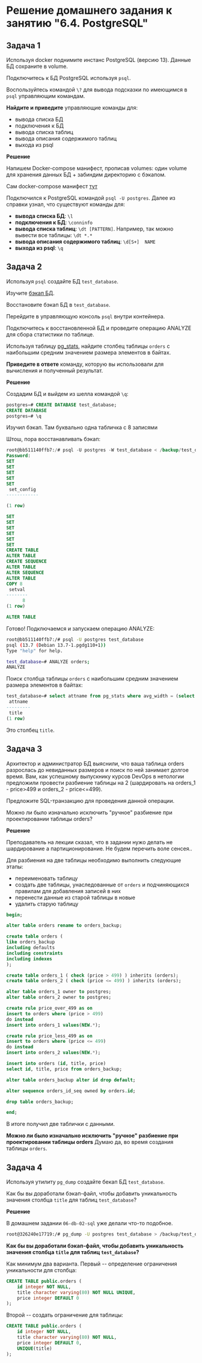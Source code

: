 # Решение домашнего задания к занятию "6.4. PostgreSQL"

## Задача 1

Используя docker поднимите инстанс PostgreSQL (версию 13). Данные БД сохраните в volume.

Подключитесь к БД PostgreSQL используя `psql`.

Воспользуйтесь командой `\?` для вывода подсказки по имеющимся в `psql` управляющим командам.

**Найдите и приведите** управляющие команды для:

- вывода списка БД
- подключения к БД
- вывода списка таблиц
- вывода описания содержимого таблиц
- выхода из psql

**Решение**

Напишем Docker-compose манифест, прописав volumes: один volume для хранения данных БД + забиндим директорию с бэкапом.

Сам docker-compose манифест [тут](task1/stack.yml)

Подключился к PostgreSQL командой `psql -U postgres`. Далее из справки узнал, что существуют команды для:

- **вывода списка БД**: `\l`
- **подключения к БД**: `\conninfo`
- **вывода списка таблиц**: `\dt [PATTERN]`. Например, так можно вывести все таблицы: `\dt *.*`
- **вывода описания содержимого таблиц**: `\d[S+]  NAME`
- **выхода из psql**: `\q`

## Задача 2

Используя `psql` создайте БД `test_database`.

Изучите [бэкап БД](https://github.com/netology-code/virt-homeworks/tree/master/06-db-04-postgresql/test_data).

Восстановите бэкап БД в `test_database`.

Перейдите в управляющую консоль `psql` внутри контейнера.

Подключитесь к восстановленной БД и проведите операцию ANALYZE для сбора статистики по таблице.

Используя таблицу [pg_stats](https://postgrespro.ru/docs/postgresql/12/view-pg-stats), найдите столбец таблицы `orders`
с наибольшим средним значением размера элементов в байтах.

**Приведите в ответе** команду, которую вы использовали для вычисления и полученный результат.

**Решение**

Создадим БД и выйдем из шелла командой `\q`:

```sql
postgres=# CREATE DATABASE test_database;
CREATE DATABASE
postgres=# \q
```

Изучил бэкап. Там буквально одна табличка с 8 записями

Штош, пора восстанавливать бэкап:

```sql
root@bb511140ffb7:/# psql -U postgres -W test_database < /backup/test_dump.sql
Password:
SET
SET
SET
SET
SET
 set_config
------------

(1 row)

SET
SET
SET
SET
SET
SET
CREATE TABLE
ALTER TABLE
CREATE SEQUENCE
ALTER TABLE
ALTER SEQUENCE
ALTER TABLE
COPY 8
 setval
--------
      8
(1 row)

ALTER TABLE
```

Готово! Подключаемся и запускаем операцию ANALYZE:

```bash
root@bb511140ffb7:/# psql -U postgres test_database
psql (13.7 (Debian 13.7-1.pgdg110+1))
Type "help" for help.

test_database=# ANALYZE orders;
ANALYZE
```

Поиск столбца таблицы `orders` с наибольшим средним значением размера элементов в байтах:

```sql
test_database=# select attname from pg_stats where avg_width = (select max(avg_width) from pg_stats where tablename = 'orders');
 attname
---------
 title
(1 row)
```

Это столбец `title`.

## Задача 3

Архитектор и администратор БД выяснили, что ваша таблица orders разрослась до невиданных размеров и
поиск по ней занимает долгое время. Вам, как успешному выпускнику курсов DevOps в нетологии предложили
провести разбиение таблицы на 2 (шардировать на orders_1 - price>499 и orders_2 - price<=499).

Предложите SQL-транзакцию для проведения данной операции.

Можно ли было изначально исключить "ручное" разбиение при проектировании таблицы orders?

**Решение**

Преподаватель на лекции сказал, что в задании нужо делать не шардирование а партиционирование. Не будем перечить воле сенсея..

Для разбиения на две таблицы необходимо выполнить следующие этапы:

- переименовать таблицу
- создать две таблицы, унаследованные от `orders` и подчиняющихся правилам для добавления записей в них
- перенести данные из старой таблицы в новые
- удалить старую таблицу

```sql
begin;

alter table orders rename to orders_backup;

create table orders (
like orders_backup
including defaults
including constraints
including indexes
);

create table orders_1 ( check (price > 499) ) inherits (orders);
create table orders_2 ( check (price <= 499) ) inherits (orders);

alter table orders_1 owner to postgres;
alter table orders_2 owner to postgres;

create rule price_over_499 as on
insert to orders where (price > 499)
do instead
insert into orders_1 values(NEW.*);

create rule price_less_499 as on
insert to orders where (price <= 499)
do instead
insert into orders_2 values(NEW.*);

insert into orders (id, title, price)
select id, title, price from orders_backup;

alter table orders_backup alter id drop default;

alter sequence orders_id_seq owned by orders.id;

drop table orders_backup;

end;
```

В итоге получил две таблички с данными.

**Можно ли было изначально исключить "ручное" разбиение при проектировании таблицы orders** Думаю да, во время создания таблицы `orders`.

## Задача 4

Используя утилиту `pg_dump` создайте бекап БД `test_database`.

Как бы вы доработали бэкап-файл, чтобы добавить уникальность значения столбца `title` для таблиц `test_database`?

**Решение**

В домашнем задании `06-db-02-sql` уже делали что-то подобное.

```bash
root@326240e17719:/# pg_dump -U postgres test_database > /backup/test_database.sql
```

**Как бы вы доработали бэкап-файл, чтобы добавить уникальность значения столбца `title` для таблиц `test_database`?**

Как минимум два варианта. Первый -- определение ограничения уникальности для столбца:

```sql
CREATE TABLE public.orders (
    id integer NOT NULL,
    title character varying(80) NOT NULL UNIQUE,
    price integer DEFAULT 0
);
```

Второй -- создать ограничение для таблицы:

```sql
CREATE TABLE public.orders (
    id integer NOT NULL,
    title character varying(80) NOT NULL,
    price integer DEFAULT 0,
    UNIQUE(title)
);
```
